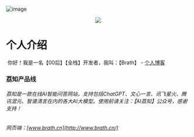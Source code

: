 ![image](https://brath4.oss-cn-shenzhen.aliyuncs.com/picgo/image-20231222113423244.png)<div align="center"> <img src="https://readme-typing-svg.herokuapp.com/?lines=你不知道的，荔知知道！无论你有什么样的问题，在荔知，都可以找到答案.&center=true&font=Roboto&size=27" /></div>

# 个人介绍

​		你好！我是一名【00后】【全栈】开发者，我叫：【Brath】 -  <a href="https://brath.top/">个人博客</a>


### 荔知产品线

###### 	荔知是一款在线AI智能问答网站，支持包括ChatGPT、文心一言、讯飞星火、腾讯混元、智谱清言在内的各大AI大模型。使用前请关注：【AI荔知】公众号，感谢支持！

###### 	网页端：[www.brath.cn](http://www.brath.cn/)






























